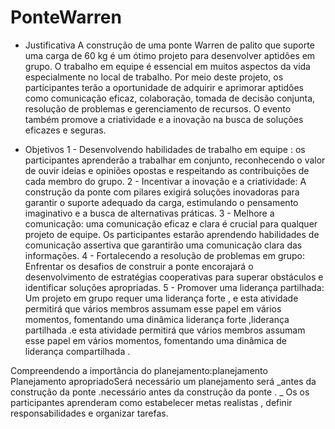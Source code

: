 # PonteWarren
- Justificativa
A construção de uma ponte Warren de palito que suporte uma carga de 60 kg é um ótimo projeto para desenvolver aptidões em grupo. O trabalho em equipe é essencial em muitos aspectos da vida especialmente no local de trabalho. Por meio deste projeto, os participantes terão a oportunidade de adquirir e aprimorar aptidões como comunicação eficaz, colaboração, tomada de decisão conjunta, resolução de problemas e gerenciamento de recursos. O evento também promove a criatividade e a inovação na busca de soluções eficazes e seguras.

- Objetivos
1 - Desenvolvendo habilidades de trabalho em equipe : os participantes aprenderão a trabalhar em conjunto, reconhecendo o valor de ouvir ideias e opiniões opostas e respeitando as contribuições de cada membro do grupo.
2 - Incentivar a inovação e a criatividade: A construção da ponte com pilares exigirá soluções inovadoras para garantir o suporte adequado da carga, estimulando o pensamento imaginativo e a busca de alternativas práticas.
3 - Melhore a comunicação: uma comunicação eficaz e clara é crucial para qualquer projeto de equipe. Os participantes estarão aprendendo habilidades de comunicação assertiva que garantirão uma comunicação clara das informações.
4 - Fortalecendo a resolução de problemas em grupo: Enfrentar os desafios de construir a ponte encorajará o desenvolvimento de estratégias cooperativas para superar obstáculos e identificar soluções apropriadas.
5 - Promover uma liderança partilhada: Um projeto em grupo requer uma liderança forte , e esta atividade permitirá que vários membros assumam esse papel em vários momentos, fomentando uma dinâmica liderança forte ,liderança partilhada .e esta atividade permitirá que vários membros assumam esse papel em vários momentos, fomentando uma dinâmica de liderança compartilhada .

Compreendendo a importância do planejamento:planejamento Planejamento apropriadoSerá necessário um planejamento será _antes da construção da ponte .necessário antes da construção da ponte . _ Os os participantes aprenderam como estabelecer metas realistas , definir responsabilidades e organizar tarefas.         
